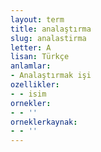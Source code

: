 ```yaml
---
layout: term
title: analaştırma
slug: analastirma
letter: A
lisan: Türkçe
anlamlar:
- Analaştırmak işi
ozellikler:
- - isim
ornekler:
- - ''
orneklerkaynak:
- - ''
---
```

